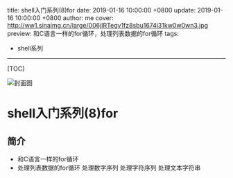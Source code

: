title: shell入门系列(8)for
date: 2019-01-16 10:00:00 +0800
update: 2019-01-16 10:00:00 +0800
author: me
cover: http://ww1.sinaimg.cn/large/006jIRTegy1fz8sbu1674j31kw0w0wn3.jpg
preview:  和C语言一样的for循环，处理列表数据的for循环
tags:

  - shell系列

---



[TOC]

![封面图](http://ww1.sinaimg.cn/large/006jIRTegy1fz8sbu1674j31kw0w0wn3.jpg)

# shell入门系列(8)for

## 简介

* 和C语言一样的for循环
* 处理列表数据的for循环
  处理数字序列
  处理字符序列
  处理文本字符串

